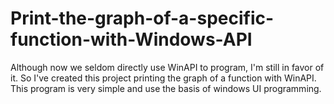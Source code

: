 # Print-the-graph-of-a-specific-function-with-Windows-API
Although now we seldom directly use WinAPI to program, I'm still in favor of it. So I've created this project printing the graph of a function with WinAPI. This program is very simple and use the basis of windows UI programming.
